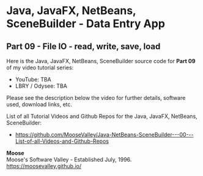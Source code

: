 # Java, JavaFX, NetBeans, SceneBuilder - Data Entry App
## Part 09 - File IO - read, write, save, load

Here is the Java, JavaFX, NetBeans, SceneBuilder source code for
**Part 09** of my video tutorial series:
* YouTube: TBA
* LBRY / Odysee: TBA

Please see the description below the video for further details,
software used, download links, etc.

List of all Tutorial Videos and Github Repos for the Java, JavaFX, NetBeans, SceneBuilder:
* https://github.com/MooseValley/Java-NetBeans-SceneBuilder---00---List-of-all-Videos-and-Github-Repos

**Moose**
<br>Moose's Software Valley - Established July, 1996.
<br>https://moosevalley.github.io/


